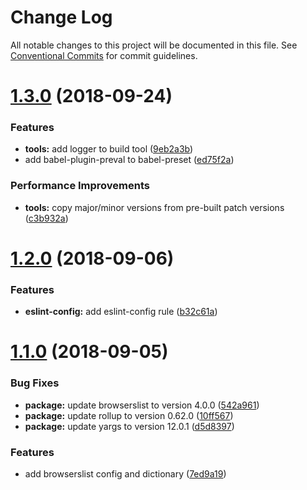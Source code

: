 # Change Log

All notable changes to this project will be documented in this file.
See [Conventional Commits](https://conventionalcommits.org) for commit guidelines.

<a name="1.3.0"></a>
# [1.3.0](https://github.com/psirenny/monorepo/tree/master/packages/tools/compare/@psirenny/tools@1.2.0...@psirenny/tools@1.3.0) (2018-09-24)


### Features

* **tools:** add logger to build tool ([9eb2a3b](https://github.com/psirenny/monorepo/tree/master/packages/tools/commit/9eb2a3b))
* add babel-plugin-preval to babel-preset ([ed75f2a](https://github.com/psirenny/monorepo/tree/master/packages/tools/commit/ed75f2a))


### Performance Improvements

* **tools:** copy major/minor versions from pre-built patch versions ([c3b932a](https://github.com/psirenny/monorepo/tree/master/packages/tools/commit/c3b932a))





<a name="1.2.0"></a>
# [1.2.0](https://github.com/psirenny/monorepo/tree/master/packages/tools/compare/@psirenny/tools@1.1.0...@psirenny/tools@1.2.0) (2018-09-06)


### Features

* **eslint-config:** add eslint-config rule ([b32c61a](https://github.com/psirenny/monorepo/tree/master/packages/tools/commit/b32c61a))





<a name="1.1.0"></a>
# [1.1.0](https://github.com/psirenny/monorepo/tree/master/packages/tools/compare/@psirenny/tools@1.0.2...@psirenny/tools@1.1.0) (2018-09-05)


### Bug Fixes

* **package:** update browserslist to version 4.0.0 ([542a961](https://github.com/psirenny/monorepo/tree/master/packages/tools/commit/542a961))
* **package:** update rollup to version 0.62.0 ([10ff567](https://github.com/psirenny/monorepo/tree/master/packages/tools/commit/10ff567))
* **package:** update yargs to version 12.0.1 ([d5d8397](https://github.com/psirenny/monorepo/tree/master/packages/tools/commit/d5d8397))


### Features

* add browserslist config and dictionary ([7ed9a19](https://github.com/psirenny/monorepo/tree/master/packages/tools/commit/7ed9a19))
